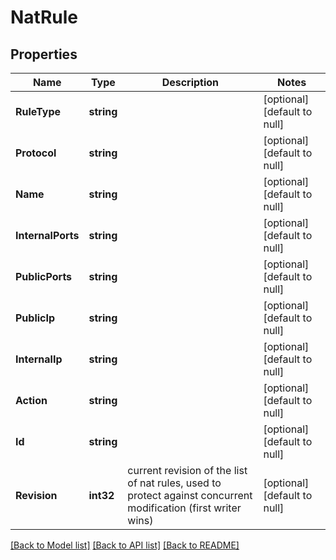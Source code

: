 # NatRule

## Properties
Name | Type | Description | Notes
------------ | ------------- | ------------- | -------------
**RuleType** | **string** |  | [optional] [default to null]
**Protocol** | **string** |  | [optional] [default to null]
**Name** | **string** |  | [optional] [default to null]
**InternalPorts** | **string** |  | [optional] [default to null]
**PublicPorts** | **string** |  | [optional] [default to null]
**PublicIp** | **string** |  | [optional] [default to null]
**InternalIp** | **string** |  | [optional] [default to null]
**Action** | **string** |  | [optional] [default to null]
**Id** | **string** |  | [optional] [default to null]
**Revision** | **int32** | current revision of the list of nat rules, used to protect against concurrent modification (first writer wins) | [optional] [default to null]

[[Back to Model list]](../README.md#documentation-for-models) [[Back to API list]](../README.md#documentation-for-api-endpoints) [[Back to README]](../README.md)

